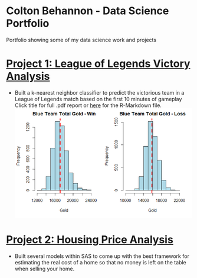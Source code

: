 # Colton Behannon - Data Science Portfolio
Portfolio showing some of my data science work and projects

# [Project 1: League of Legends Victory Analysis](https://github.com/coltonbehannon/LOL-Victory-Analysis/blob/main/LeagueofLegends_Victory_Analysis.pdf)
* Built a k-nearest neighbor classifier to predict the victorious team in a League of Legends match based on the first 10 minutes of gameplay
Click title for full .pdf report or [here](https://github.com/coltonbehannon/LOL-Victory-Analysis/blob/main/LeagueOfLegends_VictoryPredictions.Rmd) for the R-Markdown file.
![](images/LOL_BlueTeamGold.png)

# [Project 2: Housing Price Analysis](https://github.com/coltonbehannon/Housing-Price-Analysis-SAS/blob/main/Housing%20Price%20Analysis.pdf)
* Built several models within SAS to come up with the best framework for estimating the real cost of a home so that no money is left on the table when selling your home.
![]()
